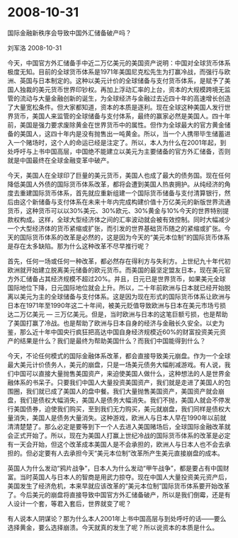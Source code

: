 # 2008-10-31

国际金融新秩序会导致中国外汇储备破产吗？                

刘军洛 2008-10-31

今天，中国官方外汇储备手中近二万亿美元的美国资产说明：中国对全球货币体系极度无知。目前的全球货币体系是1971年美国尼克松先生为打赢冷战，而强行与欧洲、英国与日本制定的。这种以美元计价的全球储备与支付货币体系，是赋予了美国人独裁的美元货币世界印钞权。再加上浮动汇率的上台，资本的大规模跨境无监管的流动与大量金融创新的诞生，为全球经济与金融过去近四十年的高速增长创造了大量宽松条件。但大家都知道，资本的本质是逐利。现在全球这种美国人发行世界货币，美国人来监管的全球储备与支付体系，最终的赢家必然是美国人。四十年前，美国是强力要求废除黄金在世界货币中的属性。但作为全球最大的官方黄金储备的美国人，这四十年内是没有抛售出一吨黄金。所以，当一个人携带毕生储蓄进入一个赌场时，这个人的命运已经是注定了。所以，本人为什么在2001年起，到处呼吁与上书中国高层，中国绝不能建立以美元为主要储备的官方外汇储备，否则就是中国最终在全球金融变革中破产。

今天，美国人在全球印了巨量的美元货币，美国人也成了最大的债务国。现在任何降低美国人外债的国际货币体系改革，都将会遭到美国人热衷拥护。从纯经济的角度去重建国际货币体系，首先就应重新组建一个国际货币储备与支付清算银行，然后由这个新储备与支付体系在未来十年内完成构建价值十万亿美元的新版世界流通货币，这种货币可以以30%美元、30%欧元、30%黄金与10%今天的世界特别提款权构成。这样，全球大型经济体之间的汇率波动就会被有效控制。同时大幅减少一个大型经济体的货币紧缩或扩张，而引发的世界基础货币随之的紧缩或扩张。今天的国际货币体系的改革是必然的，这是因为今天的“美元本位制”的国际货币体系是存在太多缺陷。那为什么这种改革不尽早推行呢？

首先，任何一场或任何一种改革，都必然存在得利方与失利方。上世纪九十年代初欧洲就开始建立脱离美元储备的欧元货币。而美国的最坚定盟友日本，现在美元官方外汇储备占其经济规模不超过20%。并且，日元已是世界货币，如果美元全球国际地位下降，日元国际地位就会上升。所以，二十年前欧洲与日本就已经开始脱离以美元为主的全球储备与支付体系。这是因为现在形式的国际货币体系让欧洲与日本在1971年至1990年这二十年间，被美元贬值导致欧洲与日本在美元市场亏损达二万亿美元 ― 三万亿美元。但是，当时欧洲与日本的这笔巨额亏损，也是帮助了美国打赢了冷战。也是帮助了欧洲与日本自身的经济与金融长久安全。以史为鉴，那么近十年中国央行疯狂把高达中国自身经济规模近60%的财富投资美元资产的结果是什么？我们是最终为帮助美国什么？而我们中国能得到什么？

今天，不论任何模式的国际金融体系改革，都会直接导致美元崩盘。作为一个全球最大美元计价债务人，美元的崩盘，只是一场美元债务大幅削减游戏。有人说，我们中国可以直接大量抛售美国资产，来迫使美国人做什么，这种想法的人是世界金融体系的书呆子。只要我们中国人大量投资美国资产，我们就是走进了美国人的包围圈，我们就已成了美国人的盘中餐。我们大量抛售美国资产，美国资产就会崩盘，我们是债权大幅消失，美国人是债务大幅消失。我们不抛，美国人就会不停发行美国债券，迫使我们购买，至到我们无力购买，美元就崩盘，我们同样是债权大量消失，美国人是债务大量消失。这种游戏，欧洲人与日本人早在1990年以前就清清楚楚了。那么必定是要等到下一个人去进入美国赌场后，全球国际金融改革就会正式开始了。所以，现在为美国人打赢上世纪冷战的国际货币体系的改革是必定有一天会开始，但这个改革成本美国人是不会承担的，欧洲人与日本人也不会去承担的。但必定要有人去承担今天“美元本位制”改革所产生美元直接崩盘的成本。

英国人为什么发动“鸦片战争”，日本人为什么发动“甲午战争”，都是要占有中国财富。当时英国人与日本人的智商是用武力掠夺。现在中国人大量投资美元资产后，美国发生了经济危机，本来早就应该改革的“美元本位制”国际货币体系要开始改革了。今后美元的崩盘将直接导致中国官方外汇储备破产，所以是我们倒霉，还是有人设计一个套，等君入套后，世界就变了呢？

有人说本人阴谋论？那为什么本人2001年上书中国高层与到处呼吁的话――要么选择黄金，要么选择崩溃。今天就真的发生了呢？所以说资本的本质是什么。
